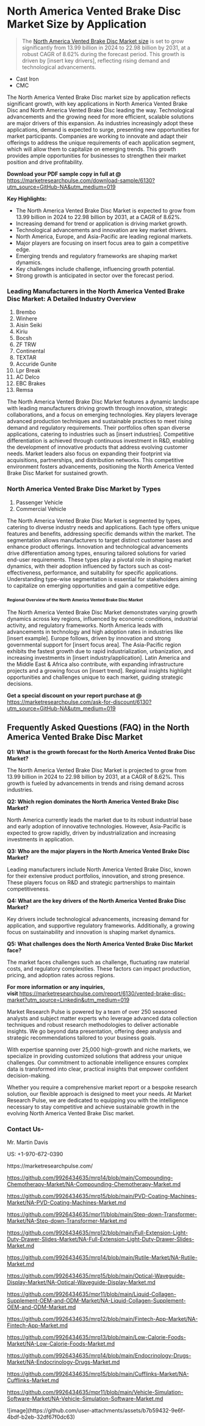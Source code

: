 <h1>North America Vented Brake Disc Market&nbsp;Size by Application</h1><blockquote><p>The <a href="https://marketresearchpulse.com/download-sample/6130?utm_source=GitHub-NA&amp;utm_medium=019">North America Vented Brake Disc Market size</a> is set to grow significantly from 13.99 billion in 2024 to 22.98 billion by 2031, at a robust CAGR of 8.62% during the forecast period. This growth is driven by [insert key drivers], reflecting rising demand and technological advancements.</p></blockquote><ul><li>Cast Iron<li> CMC</li></ul><p>The North America Vented Brake Disc market size by application reflects significant growth, with key applications in North America Vented Brake Disc and North America Vented Brake Disc leading the way. Technological advancements and the growing need for more efficient, scalable solutions are major drivers of this expansion. As industries increasingly adopt these applications, demand is expected to surge, presenting new opportunities for market participants. Companies are working to innovate and adapt their offerings to address the unique requirements of each application segment, which will allow them to capitalize on emerging trends. This growth provides ample opportunities for businesses to strengthen their market position and drive profitability.</p><p><strong>Download your PDF sample copy in full at @ </strong><a href="https://marketresearchpulse.com/download-sample/6130?utm_source=GitHub-NA&amp;utm_medium=019">https://marketresearchpulse.com/download-sample/6130?utm_source=GitHub-NA&amp;utm_medium=019</a></p><p><strong>Key Highlights: </strong></p><ul><li>The North America Vented Brake Disc Market is expected to grow from 13.99 billion in 2024 to 22.98 billion by 2031, at a CAGR of 8.62%.</li><li>Increasing demand for trend or application is driving market growth.</li><li>Technological advancements and innovation are key market drivers.</li><li>North America, Europe, and Asia-Pacific are leading regional markets.</li><li>Major players are focusing on insert focus area to gain a competitive edge.</li><li>Emerging trends and regulatory frameworks are shaping market dynamics.</li><li>Key challenges include challenge, influencing growth potential.</li><li>Strong growth is anticipated in sector over the forecast period.</li></ul><h3>Leading Manufacturers in the North America Vented Brake Disc Market: A Detailed Industry Overview</h3><ol><li>Brembo</li><li>Winhere</li><li>Aisin Seiki</li><li>Kiriu</li><li>Bocsh</li><li>ZF TRW</li><li>Continental</li><li>TEXTAR</li><li>Accuride Gunite</li><li>Lpr Break</li><li>AC Delco</li><li>EBC Brakes</li><li>Remsa</li></ol><div class="flex max-w-full flex-col flex-grow"><div class="min-h-8 text-message flex w-full flex-col items-end gap-2 whitespace-normal break-words [.text-message+&amp;]:mt-5" dir="auto" data-message-author-role="assistant" data-message-id="fd8432e4-4910-450d-b182-61b7bfb0a01f" data-message-model-slug="gpt-4o"><div class="flex w-full flex-col gap-1 empty:hidden first:pt-[3px]"><div class="markdown prose w-full break-words dark:prose-invert light"><p>The North America Vented Brake Disc Market features a dynamic landscape with leading manufacturers driving growth through innovation, strategic collaborations, and a focus on emerging technologies. Key players leverage advanced production techniques and sustainable practices to meet rising demand and regulatory requirements. Their portfolios often span diverse applications, catering to industries such as [insert industries]. Competitive differentiation is achieved through continuous investment in R&amp;D, enabling the development of innovative products that address evolving customer needs. Market leaders also focus on expanding their footprint via acquisitions, partnerships, and distribution networks. This competitive environment fosters advancements, positioning the North America Vented Brake Disc Market for sustained growth.</p></div></div></div></div><h3>North America Vented Brake Disc Market by Types</h3><ol><li>Passenger Vehicle<li> Commercial Vehicle</li></ol><div class="flex max-w-full flex-col flex-grow"><div class="min-h-8 text-message flex w-full flex-col items-end gap-2 whitespace-normal break-words [.text-message+&amp;]:mt-5" dir="auto" data-message-author-role="assistant" data-message-id="084470be-0bb7-4664-bddf-5156b4f41249" data-message-model-slug="gpt-4o-mini"><div class="flex w-full flex-col gap-1 empty:hidden first:pt-[3px]"><div class="markdown prose w-full break-words dark:prose-invert light"><p>The North America Vented Brake Disc Market is segmented by types, catering to diverse industry needs and applications. Each type offers unique features and benefits, addressing specific demands within the market. The segmentation allows manufacturers to target distinct customer bases and enhance product offerings. Innovation and technological advancements drive differentiation among types, ensuring tailored solutions for varied end-user requirements. These types play a pivotal role in shaping market dynamics, with their adoption influenced by factors such as cost-effectiveness, performance, and suitability for specific applications. Understanding type-wise segmentation is essential for stakeholders aiming to capitalize on emerging opportunities and gain a competitive edge.</p></div></div></div></div><h3><span style="font-size: 11px;">Regional Overview of the North America Vented Brake Disc Market</span></h3><div class="flex max-w-full flex-col flex-grow"><div class="min-h-8 text-message flex w-full flex-col items-end gap-2 whitespace-normal break-words [.text-message+&amp;]:mt-5" dir="auto" data-message-author-role="assistant" data-message-id="e9038762-ce64-4e30-91c9-9bd413514231" data-message-model-slug="gpt-4o-mini"><div class="flex w-full flex-col gap-1 empty:hidden first:pt-[3px]"><div class="markdown prose w-full break-words dark:prose-invert light"><p>The North America Vented Brake Disc Market demonstrates varying growth dynamics across key regions, influenced by economic conditions, industrial activity, and regulatory frameworks. North America leads with advancements in technology and high adoption rates in industries like [insert example]. Europe follows, driven by innovation and strong governmental support for [insert focus area]. The Asia-Pacific region exhibits the fastest growth due to rapid industrialization, urbanization, and increasing investments in [insert industry/application]. Latin America and the Middle East &amp; Africa also contribute, with expanding infrastructure projects and a growing focus on [insert trend]. Regional insights highlight opportunities and challenges unique to each market, guiding strategic decisions.</p></div></div></div></div><p><strong>Get a special discount on your report purchase at @ </strong><a href="https://marketresearchpulse.com/ask-for-discount/6130?utm_source=GitHub-NA&amp;utm_medium=019">https://marketresearchpulse.com/ask-for-discount/6130?utm_source=GitHub-NA&amp;utm_medium=019</a></p><h2>Frequently Asked Questions (FAQ) in the North America Vented Brake Disc Market</h2><p><strong>Q1: What is the growth forecast for the North America Vented Brake Disc Market?</strong></p><p>The North America Vented Brake Disc Market is projected to grow from 13.99 billion in 2024 to 22.98 billion by 2031, at a CAGR of 8.62%. This growth is fueled by advancements in trends and rising demand across industries.</p><p><strong>Q2: Which region dominates the North America Vented Brake Disc Market?</strong></p><p>North America currently leads the market due to its robust industrial base and early adoption of innovative technologies. However, Asia-Pacific is expected to grow rapidly, driven by industrialization and increasing investments in application.</p><p><strong>Q3: Who are the major players in the North America Vented Brake Disc Market?</strong></p><p>Leading manufacturers include North America Vented Brake Disc, known for their extensive product portfolios, innovation, and strong presence. These players focus on R&amp;D and strategic partnerships to maintain competitiveness.</p><p><strong>Q4: What are the key drivers of the North America Vented Brake Disc Market?</strong></p><p>Key drivers include technological advancements, increasing demand for application, and supportive regulatory frameworks. Additionally, a growing focus on sustainability and innovation is shaping market dynamics.</p><p><strong>Q5: What challenges does the North America Vented Brake Disc Market face?</strong></p><p>The market faces challenges such as challenge, fluctuating raw material costs, and regulatory complexities. These factors can impact production, pricing, and adoption rates across regions.</p><p><strong>For more information or any inquiries, visit&nbsp;</strong><a href="https://marketresearchpulse.com/report/6130/vented-brake-disc-market?utm_source=Linkedin&utm_medium=019">https://marketresearchpulse.com/report/6130/vented-brake-disc-market?utm_source=Linkedin&utm_medium=019</a></p><p>Market Research Pulse is powered by a team of over 250 seasoned analysts and subject matter experts who leverage advanced data collection techniques and robust research methodologies to deliver actionable insights. We go beyond data presentation, offering deep analysis and strategic recommendations tailored to your business goals.</p><p>With expertise spanning over 25,000 high-growth and niche markets, we specialize in providing customized solutions that address your unique challenges. Our commitment to actionable intelligence ensures complex data is transformed into clear, practical insights that empower confident decision-making.</p><p>Whether you require a comprehensive market report or a bespoke research solution, our flexible approach is designed to meet your needs. At Market Research Pulse, we are dedicated to equipping you with the intelligence necessary to stay competitive and achieve sustainable growth in the evolving North America Vented Brake Disc market.</p><h3><strong>Contact Us-</strong></h3><p>Mr. Martin Davis</p><p>US: +1-970-672-0390</p><p>https://marketresearchpulse.com/</p><p><a href="https://github.com/9926434635/mrp14/blob/main/Compounding-Chemotherapy-Market/NA-Compounding-Chemotherapy-Market.md">https://github.com/9926434635/mrp14/blob/main/Compounding-Chemotherapy-Market/NA-Compounding-Chemotherapy-Market.md</a></p><p><a href="https://github.com/9926434635/mrp15/blob/main/PVD-Coating-Machines-Market/NA-PVD-Coating-Machines-Market.md">https://github.com/9926434635/mrp15/blob/main/PVD-Coating-Machines-Market/NA-PVD-Coating-Machines-Market.md</a></p><p><a href="https://github.com/9926434635/mpr11/blob/main/Step-down-Transformer-Market/NA-Step-down-Transformer-Market.md">https://github.com/9926434635/mpr11/blob/main/Step-down-Transformer-Market/NA-Step-down-Transformer-Market.md</a></p><p><a href="https://github.com/9926434635/mrp12/blob/main/Full-Extension-Light-Duty-Drawer-Slides-Market/NA-Full-Extension-Light-Duty-Drawer-Slides-Market.md">https://github.com/9926434635/mrp12/blob/main/Full-Extension-Light-Duty-Drawer-Slides-Market/NA-Full-Extension-Light-Duty-Drawer-Slides-Market.md</a></p><p><a href="https://github.com/9926434635/mrp14/blob/main/Rutile-Market/NA-Rutile-Market.md">https://github.com/9926434635/mrp14/blob/main/Rutile-Market/NA-Rutile-Market.md</a></p><p><a href="https://github.com/9926434635/mrp15/blob/main/Optical-Waveguide-Display-Market/NA-Optical-Waveguide-Display-Market.md">https://github.com/9926434635/mrp15/blob/main/Optical-Waveguide-Display-Market/NA-Optical-Waveguide-Display-Market.md</a></p><p><a href="https://github.com/9926434635/mpr11/blob/main/Liquid-Collagen-Supplement-OEM-and-ODM-Market/NA-Liquid-Collagen-Supplement-OEM-and-ODM-Market.md">https://github.com/9926434635/mpr11/blob/main/Liquid-Collagen-Supplement-OEM-and-ODM-Market/NA-Liquid-Collagen-Supplement-OEM-and-ODM-Market.md</a></p><p><a href="https://github.com/9926434635/mrp12/blob/main/Fintech-App-Market/NA-Fintech-App-Market.md">https://github.com/9926434635/mrp12/blob/main/Fintech-App-Market/NA-Fintech-App-Market.md</a></p><p><a href="https://github.com/9926434635/mrp13/blob/main/Low-Calorie-Foods-Market/NA-Low-Calorie-Foods-Market.md">https://github.com/9926434635/mrp13/blob/main/Low-Calorie-Foods-Market/NA-Low-Calorie-Foods-Market.md</a></p><p><a href="https://github.com/9926434635/mrp14/blob/main/Endocrinology-Drugs-Market/NA-Endocrinology-Drugs-Market.md">https://github.com/9926434635/mrp14/blob/main/Endocrinology-Drugs-Market/NA-Endocrinology-Drugs-Market.md</a></p><p><a href="https://github.com/9926434635/mrp15/blob/main/Cufflinks-Market/NA-Cufflinks-Market.md">https://github.com/9926434635/mrp15/blob/main/Cufflinks-Market/NA-Cufflinks-Market.md</a></p><p><a href="https://github.com/9926434635/mpr11/blob/main/Vehicle-Simulation-Software-Market/NA-Vehicle-Simulation-Software-Market.md">https://github.com/9926434635/mpr11/blob/main/Vehicle-Simulation-Software-Market/NA-Vehicle-Simulation-Software-Market.md</a></p>
![image](https://github.com/user-attachments/assets/b7b59432-9e6f-4bdf-b2eb-32df67f0dc63)
